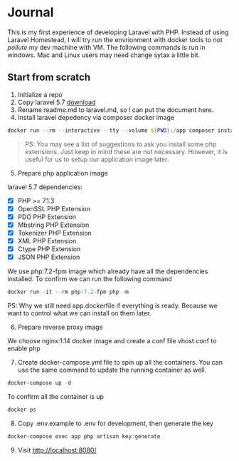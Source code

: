 # Journal
This is my first experience of developing Laravel with PHP. Instead of using Laravel Homestead, I will try run the envrionment with docker tools to not *pollute* my dev machine with VM. The following commands is run in windows. Mac and Linux users may need change sytax a little bit. 

## Start from scratch
1. Initialize a repo
2. Copy laravel 5.7 [download](https://github.com/laravel/laravel/releases/tag/v5.7.0)
3. Rename readme.md to laravel.md, so I can put the document here. 
4. Install laravel depedency via composer docker image
```powershell
docker run --rm --interactive --tty --volume ${PWD}:/app composer install
```
> PS: You may see a list of suggestions to ask you install some php extensions. Just keep in mind these are not necessary. However, it is useful for us to setup our application image later.

5. Prepare php application image

laravel 5.7 dependencies:
- [x] PHP >= 7.1.3
- [x] OpenSSL PHP Extension
- [x] PDO PHP Extension
- [x] Mbstring PHP Extension
- [x] Tokenizer PHP Extension
- [x] XML PHP Extension
- [x] Ctype PHP Extension
- [x] JSON PHP Extension

We use php:7.2-fpm image which already have all the dependencies installed. 
To confirm we can run the following command
```powershell
docker run -it --rm php:7.2-fpm php -m
```
PS: Why we still need app.dockerfile if everything is ready. Because we want to control what we can install on them later.

6. Prepare reverse proxy image

We choose nginx:1.14 docker image and create a conf file vhost.conf to enable php

7. Create docker-compose.yml file to spin up all the containers. You can use the same command to update the running container as well.
```powershell
docker-compose up -d
```
To confirm all the container is up
```powershell
docker ps
```

8. Copy .env.example to .env for development, then generate the key
```powershell
docker-compose exec app php artisan key:generate
```

9. Visit [http://localhost:8080/](http://localhost:8080/)




